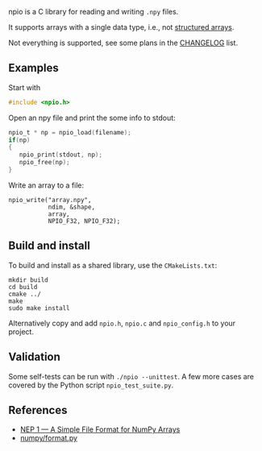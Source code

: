 npio is a C library for reading and writing `.npy` files.

It supports arrays with a single data type, i.e., not [structured
arrays](https://numpy.org/doc/stable/user/basics.rec.html).

Not everything is supported, see some plans in the
  [CHANGELOG](CHANGELOG.md) list.

## Examples
Start with
``` c
#include <npio.h>
```

Open an npy file and print the some info to stdout:

``` c
npio_t * np = npio_load(filename);
if(np)
{
   npio_print(stdout, np);
   npio_free(np);
}
```

Write an array to a file:

``` shell
npio_write("array.npy",
           ndim, &shape,
           array,
           NPIO_F32, NPIO_F32);
```



## Build and install
To build and install as a shared library, use the `CMakeLists.txt`:

``` shell
mkdir build
cd build
cmake ../
make
sudo make install
```

Alternatively copy and add `npio.h`, `npio.c` and `npio_config.h` to
your project.

## Validation

Some self-tests can be run with `./npio --unittest`. A few more cases
are covered by the Python script `npio_test_suite.py`.


## References
- [NEP 1 — A Simple File Format for NumPy
Arrays](https://github.com/numpy/numpy/blob/067cb067cb17a20422e51da908920a4fbb3ab851/doc/neps/nep-0001-npy-format.rst)
- [numpy/format.py](https://github.com/numpy/numpy/blob/main/numpy/lib/format.py)
